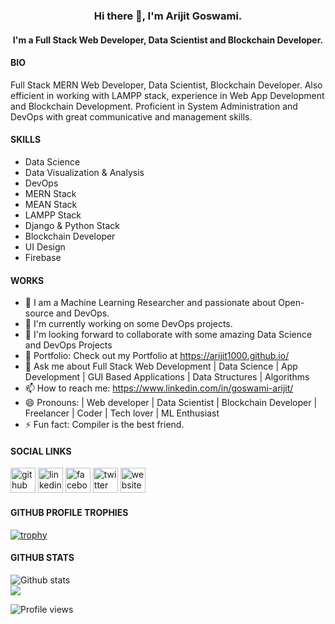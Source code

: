 <h3 align="center"> Hi there 👋, I'm Arijit Goswami. </h3>

<h4 align="center"> I'm a Full Stack Web Developer, Data Scientist and Blockchain Developer. </h4>

#### BIO

Full Stack MERN Web Developer, Data Scientist, Blockchain Developer. Also efficient in working with LAMPP stack, experience in Web App Development and Blockchain Development. Proficient in System Administration and DevOps with great communicative and management skills.

#### SKILLS

- Data Science 
- Data Visualization & Analysis
- DevOps
- MERN Stack
- MEAN Stack
- LAMPP Stack
- Django & Python Stack
- Blockchain Developer
- UI Design
- Firebase

#### WORKS

- 🔭­ I am a Machine Learning Researcher and passionate about Open-source and DevOps. 
- 🌱 I'm currently working on some DevOps projects.
- 👯 I'm looking forward to collaborate with some amazing Data Science and DevOps Projects
- 💼 Portfolio: Check out my Portfolio at https://arijit1000.github.io/
- 💬 Ask me about Full Stack Web Development | Data Science | App Development | GUI Based Applications | Data Structures | Algorithms
- 📫 How to reach me: https://www.linkedin.com/in/goswami-arijit/
- 😄  Pronouns: | Web developer | Data Scientist | Blockchain Developer | Freelancer | Coder | Tech lover | ML Enthusiast
- ⚡ Fun fact: Compiler is the best friend.

#### SOCIAL LINKS

<p align="center">

[<img src='https://cdn.jsdelivr.net/npm/simple-icons@3.0.1/icons/github.svg' alt='github' height='40'>](https://github.com/Arijit1000) [<img src='https://cdn.jsdelivr.net/npm/simple-icons@3.0.1/icons/linkedin.svg' alt='linkedin' height='40'>](https://www.linkedin.com/in/goswami-arijit/) [<img src='https://cdn.jsdelivr.net/npm/simple-icons@3.0.1/icons/facebook.svg' alt='facebook' height='40'>](https://www.facebook.com/arijit.goswami.9465) [<img src='https://cdn.jsdelivr.net/npm/simple-icons@3.0.1/icons/twitter.svg' alt='twitter' height='40'>](https://twitter.com/ArijitG1000)  [<img src='https://cdn.jsdelivr.net/npm/simple-icons@3.0.1/icons/icloud.svg' alt='website' height='40'>](https://arijit1000.github.io/)

</p>

#### GITHUB PROFILE TROPHIES

[![trophy](https://github-profile-trophy.vercel.app/?username=Arijit1000&theme=onedark)](https://github.com/ryo-ma/github-profile-trophy)

#### GITHUB STATS

<p align="center">

![Github stats](https://github-readme-stats.vercel.app/api?username=Arijit1000&show_icons=true)<br>
<img src="https://github-readme-stats.vercel.app/api/top-langs/?username=Arijit1000&layout=compact&theme=light" />

![Profile views](https://gpvc.arturio.dev/Arijit1000)

</p>
